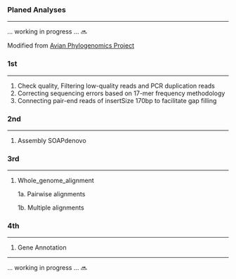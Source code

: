 ### Planed Analyses
---

... working in progress ... :soon:

Modified from [Avian Phylogenomics Project](http://avian.genomics.cn/en/index.html)

### 1st
---

1. Check quality, Filtering low-quality reads and PCR duplication reads
2. Correcting sequencing errors based on 17-mer frequency methodology
3. Connecting pair-end reads of insertSize 170bp to facilitate gap filling 

### 2nd
---

1. Assembly SOAPdenovo

### 3rd
---

1. Whole_genome_alignment 

	1a. Pairwise alignments 

	1b. Multiple alignments

### 4th
---

1. Gene Annotation

---

... working in progress ... :soon:
